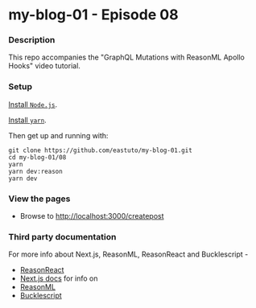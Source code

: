 # my-blog-01 - Episode 08 

### Description

This repo accompanies the "GraphQL Mutations with ReasonML Apollo Hooks" video tutorial.

### Setup


[Install `Node.js`](https://nodejs.org/en/).

[Install `yarn`](https://yarnpkg.com/en/docs/install).

Then get up and running with:

```
git clone https://github.com/eastuto/my-blog-01.git
cd my-blog-01/08
yarn
yarn dev:reason
yarn dev 
```

### View the pages

- Browse to [http://localhost:3000/createpost](http://localhost:3000/createpost)

### Third party documentation

For more info about Next.js, ReasonML, ReasonReact and Bucklescript  - 

- [ReasonReact](https://reasonml.github.io/reason-react/)
- [Next.js docs](https://nextjs.org/docs)
for info on 
- [ReasonML](https://reasonml.github.io/)
- [Bucklescript](https://bucklescript.github.io/)

